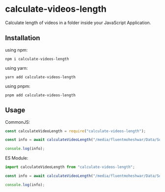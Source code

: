 # calculate-videos-length

Calculate length of videos in a folder inside your JavaScript Application.

## Installation

using npm:

```shell
npm i calculate-videos-length
```

using yarn:

```shell
yarn add calculate-videos-length
```

using pnpm:

```shell
pnpm add calculate-videos-length
```

## Usage

CommonJS:

```js
const calculateVideoLength = require("calculate-videos-length");

const info = await calculateVideoLength("/media/fluentmoheshwar/Data/Song/Hindi Songs/", ".mp4");

console.log(info);
```

ES Module:

```js
import calculateVideoLength from "calculate-videos-length";

const info = await calculateVideoLength("/media/fluentmoheshwar/Data/Song/Hindi Songs/", ".mp4");

console.log(info);
```
